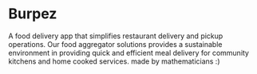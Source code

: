 # Burpez

A food delivery app that simplifies restaurant delivery and pickup operations.
Our food aggregator solutions provides a sustainable environment in providing quick and efficient meal delivery for community kitchens and home cooked services.
made by mathematicians :)
